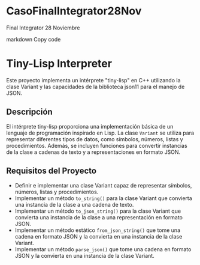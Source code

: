 # CasoFinalIntegrator28Nov
Final Integrator 28 Noviembre

markdown
Copy code
# Tiny-Lisp Interpreter

Este proyecto implementa un intérprete "tiny-lisp" en C++ utilizando la clase Variant y las capacidades de la biblioteca json11 para el manejo de JSON.

## Descripción

El intérprete tiny-lisp proporciona una implementación básica de un lenguaje de programación inspirado en Lisp. La clase `Variant` se utiliza para representar diferentes tipos de datos, como símbolos, números, listas y procedimientos. Además, se incluyen funciones para convertir instancias de la clase a cadenas de texto y a representaciones en formato JSON.

## Requisitos del Proyecto

- Definir e implementar una clase Variant capaz de representar símbolos, números, listas y procedimientos.
- Implementar un método `to_string()` para la clase Variant que convierta una instancia de la clase a una cadena de texto.
- Implementar un método `to_json_string()` para la clase Variant que convierta una instancia de la clase a una representación en formato JSON.
- Implementar un método estático `from_json_string()` que tome una cadena en formato JSON y la convierta en una instancia de la clase Variant.
- Implementar un método `parse_json()` que tome una cadena en formato JSON y la convierta en una instancia de la clase Variant.
